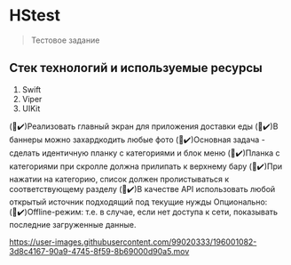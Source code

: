 # HStest

> Тестовое задание

## Стек технологий и используемые ресурсы
1. Swift
2. Viper
3. UIKit

(🔺✔️)Реализовать главный экран для приложения доставки еды
(🔺✔️)В баннеры можно захардкодить любые фото
(🔺✔️)Основная задача - сделать идентичную планку с категориями и блок меню
(🔺✔️)Планка с категориями при скролле должна прилипать к верхнему бару
(🔺✔️)При нажатии на категорию, список должен пролистываться к соответствующему разделу
(🔺✔️)В качестве API использовать любой открытый источник подходящий под текущие нужды
Опционально:
(🔺✔️)Offline-режим: т.е. в случае, если нет доступа к сети, показывать последние загруженные данные.

https://user-images.githubusercontent.com/99020333/196001082-3d8c4167-90a9-4745-8f59-8b69000d90a5.mov

